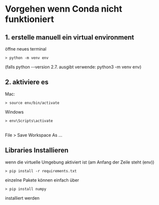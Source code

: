 # Vorgehen wenn Conda nicht funktioniert

## 1. erstelle manuell ein virtual environment
öffne neues terminal
```shell
> python -m venv env
```
(falls python --version 2.7. ausgibt verwende: python3 -m venv env)

## 2. aktiviere es
Mac:
```shell
> source env/bin/activate
```
Windows
```shell
> env\Scripts\activate
```
\
File > Save Workspace As ...
## Libraries Installieren
wenn die virtuelle Umgebung aktiviert ist (am Anfang der Zeile steht (env))

```shell
> pip install -r requirements.txt
```
einzelne Pakete können einfach über
```shell
> pip install numpy
```
installiert werden  


